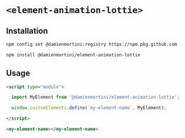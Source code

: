 # `<element-animation-lottie>`

## Installation

```sh
npm config set @damienmortini:registry https://npm.pkg.github.com

npm install @damienmortini/element-animation-lottie
```

## Usage
```html
<script type="module">

  import MyElement from '@damienmortini/element-animation-lottie';

  window.customElements.define(`my-element-name`, MyElement);

</script>

<my-element-name></my-element-name>
```
